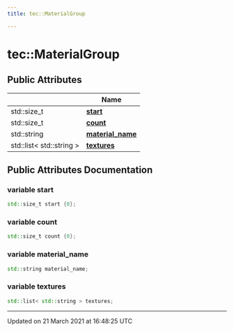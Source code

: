 ```yaml
---
title: tec::MaterialGroup

---
```


# tec::MaterialGroup



## Public Attributes

|                | Name           |
| -------------- | -------------- |
| std::size_t | **[start](/engine/Classes/structtec_1_1_material_group/#variable-start)**  |
| std::size_t | **[count](/engine/Classes/structtec_1_1_material_group/#variable-count)**  |
| std::string | **[material_name](/engine/Classes/structtec_1_1_material_group/#variable-material_name)**  |
| std::list< std::string > | **[textures](/engine/Classes/structtec_1_1_material_group/#variable-textures)**  |

## Public Attributes Documentation

### variable start

```cpp
std::size_t start {0};
```


### variable count

```cpp
std::size_t count {0};
```


### variable material_name

```cpp
std::string material_name;
```


### variable textures

```cpp
std::list< std::string > textures;
```


-------------------------------

Updated on 21 March 2021 at 16:48:25 UTC